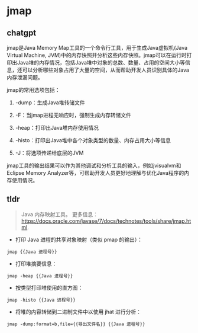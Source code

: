 # jmap 
## chatgpt 
jmap是Java Memory Map工具的一个命令行工具，用于生成Java虚拟机(Java Virtual Machine, JVM)中的内存快照并分析这些内存快照。jmap可以在运行时打印出Java堆的内存情况，包括Java堆中对象的总数、数量、占用的空间大小等信息，还可以分析哪些对象占用了大量的空间，从而帮助开发人员识别具体的Java内存泄漏问题。

jmap的常用选项包括：

1. -dump：生成Java堆转储文件

2. -F：当jmap进程无响应时，强制生成内存转储文件

3. -heap：打印出Java堆内存使用情况

4. -histo：打印出Java堆中各个对象类型的数量、内存占用大小等信息

5. -J：将选项传递给底层的JVM

jmap工具的输出结果可以作为其他调试和分析工具的输入，例如jvisualvm和Eclipse Memory Analyzer等，可帮助开发人员更好地理解与优化Java程序的内存使用情况。 

## tldr 
 
> Java 内存映射工具。
> 更多信息：<https://docs.oracle.com/javase/7/docs/technotes/tools/share/jmap.html>.

- 打印 Java 进程的共享对象映射（类似 pmap 的输出）：

`jmap {{Java 进程号}}`

- 打印堆摘要信息：

`jmap -heap {{Java 进程号}}`

- 按类型打印堆使用的直方图：

`jmap -histo {{Java 进程号}}`

- 将堆的内容转储到二进制文件中以使用 jhat 进行分析：

`jmap -dump:format=b,file={{导出文件名}} {{Java 进程号}}`
